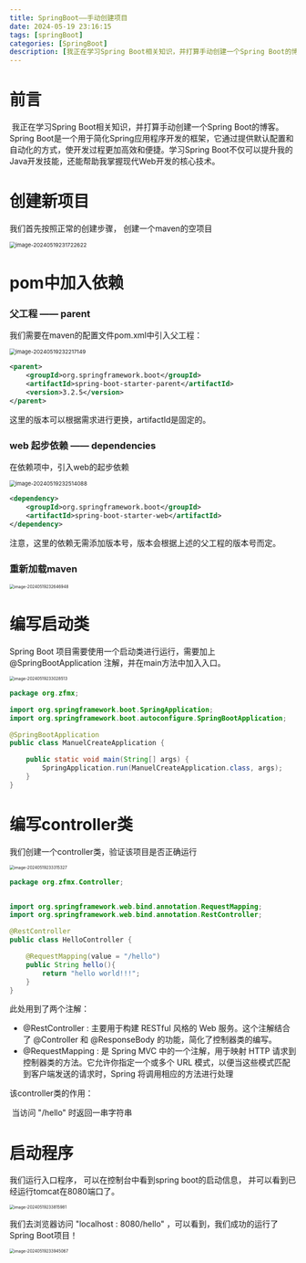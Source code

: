 ```yaml
---
title: SpringBoot——手动创建项目
date: 2024-05-19 23:16:15
tags: [springBoot]
categories: [SpringBoot]
description: [我正在学习Spring Boot相关知识，并打算手动创建一个Spring Boot的博客。Spring Boot是一个用于简化Spring应用程序开发的框架，它通过提供默认配置和自动化的方式，使开发过程更加高效和便捷。学习Spring Boot不仅可以提升我的Java开发技能，还能帮助我掌握现代Web开发的核心技术。]
---
```


# 前言

​	我正在学习Spring Boot相关知识，并打算手动创建一个Spring Boot的博客。Spring Boot是一个用于简化Spring应用程序开发的框架，它通过提供默认配置和自动化的方式，使开发过程更加高效和便捷。学习Spring Boot不仅可以提升我的Java开发技能，还能帮助我掌握现代Web开发的核心技术。



#  创建新项目

我们首先按照正常的创建步骤， 创建一个maven的空项目

<img src="2024-05-19/image-20240519231722622.png" alt="image-20240519231722622" style="zoom:67%;" />

# pom中加入依赖

### 父工程 —— parent

我们需要在maven的配置文件pom.xml中引入父工程：

<img src="2024-05-19/image-20240519232217149.png" alt="image-20240519232217149" style="zoom:67%;" />

```xml
<parent>
    <groupId>org.springframework.boot</groupId>
    <artifactId>spring-boot-starter-parent</artifactId>
    <version>3.2.5</version>
</parent>
```

这里的版本可以根据需求进行更换，artifactId是固定的。

### web 起步依赖 —— dependencies

在依赖项中，引入web的起步依赖

<img src="2024-05-19/image-20240519232514088.png" alt="image-20240519232514088" style="zoom:67%;" />

```xml
<dependency>
    <groupId>org.springframework.boot</groupId>
    <artifactId>spring-boot-starter-web</artifactId>
</dependency>
```

注意，这里的依赖无需添加版本号，版本会根据上述的父工程的版本号而定。

### 重新加载maven

<img src="2024-05-19/image-20240519232646948.png" alt="image-20240519232646948" style="zoom:50%;" />

# 编写启动类

Spring Boot 项目需要使用一个启动类进行运行，需要加上 @SpringBootApplication 注解，并在main方法中加入入口。

<img src="2024-05-19/image-20240519233028513.png" alt="image-20240519233028513" style="zoom:50%;" />

```java
package org.zfmx;

import org.springframework.boot.SpringApplication;
import org.springframework.boot.autoconfigure.SpringBootApplication;

@SpringBootApplication
public class ManuelCreateApplication {

    public static void main(String[] args) {
        SpringApplication.run(ManuelCreateApplication.class, args);
    }
}
```

# 编写controller类

我们创建一个controller类，验证该项目是否正确运行

<img src="2024-05-19/image-20240519233315327.png" alt="image-20240519233315327" style="zoom: 50%;" />

```java
package org.zfmx.Controller;


import org.springframework.web.bind.annotation.RequestMapping;
import org.springframework.web.bind.annotation.RestController;

@RestController
public class HelloController {

    @RequestMapping(value = "/hello")
    public String hello(){
        return "hello world!!!";
    }
}
```

此处用到了两个注解：

- @RestController  : 主要用于构建 RESTful 风格的 Web 服务。这个注解结合了 @Controller 和 @ResponseBody 的功能，简化了控制器类的编写。
- @RequestMapping : 是 Spring MVC 中的一个注解，用于映射 HTTP 请求到控制器类的方法。它允许你指定一个或多个 URL 模式，以便当这些模式匹配到客户端发送的请求时，Spring 将调用相应的方法进行处理

该controller类的作用：

​	当访问 "/hello" 时返回一串字符串

# 启动程序

我们运行入口程序， 可以在控制台中看到spring boot的启动信息， 并可以看到已经运行tomcat在8080端口了。

<img src="2024-05-19/image-20240519233815981.png" alt="image-20240519233815981" style="zoom:50%;" />

我们去浏览器访问 "localhost : 8080/hello" ，可以看到，我们成功的运行了Spring Boot项目！

<img src="2024-05-19/image-20240519233945067.png" alt="image-20240519233945067" style="zoom:50%;" />
